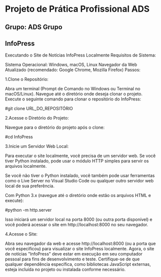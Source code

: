 # Projeto de Prática Profissional ADS
## Grupo: ADS Grupo
## InfoPress

Executando o Site de Notícias InfoPress Localmente
Requisitos de Sistema:

Sistema Operacional: Windows, macOS, Linux
Navegador da Web Atualizado (recomendado: Google Chrome, Mozilla Firefox)
Passos:

1.Clone o Repositório:

Abra um terminal (Prompt de Comando no Windows ou Terminal no macOS/Linux).
Navegue até o diretório onde deseja clonar o projeto.
Execute o seguinte comando para clonar o repositório do InfoPress:

#git clone URL_DO_REPOSITÓRIO

2.Acesse o Diretório do Projeto:

Navegue para o diretório do projeto após o clone:

#cd InfoPress

3.Inicie um Servidor Web Local:

Para executar o site localmente, você precisa de um servidor web. Se você tiver Python instalado, pode usar o módulo HTTP simples para servir os arquivos localmente.

Se você não tiver o Python instalado, você também pode usar ferramentas como o Live Server no Visual Studio Code ou qualquer outro servidor web local de sua preferência.

Com Python 3.x (navegue até o diretório onde estão os arquivos HTML e execute):

#python -m http.server

Isso iniciará um servidor local na porta 8000 (ou outra porta disponível) e você poderá acessar o site em http://localhost:8000 no seu navegador.

4.Acesse o Site:

Abra seu navegador da web e acesse http://localhost:8000 (ou a porta que você especificou) para visualizar o site InfoPress localmente.
Agora, o site de notícias "InfoPress" deve estar em execução em seu computador pessoal para fins de desenvolvimento e teste. Certifique-se de que qualquer dependência específica, como bibliotecas JavaScript externas, esteja incluída no projeto ou instalada conforme necessário.






